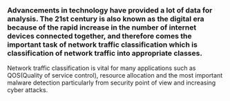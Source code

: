 ### Advancements in technology have provided a lot of data for analysis. The 21st century is also known as the digital era because of the rapid increase in the number of internet devices connected together, and therefore comes the important task of network traffic classification which is classification of network traffic into appropriate classes.

Network traffic classification is vital for many applications such as QOS(Quality of service control), resource allocation and the most important malware detection particularly from security point of view and increasing cyber attacks.
